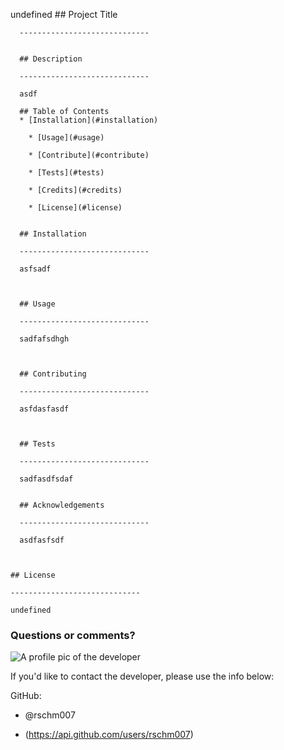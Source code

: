 undefined
      ## Project Title
      
      -----------------------------
      
      
      ## Description
      
      -----------------------------
      
      asdf
      
      ## Table of Contents
      * [Installation](#installation)
      
        * [Usage](#usage)
        
        * [Contribute](#contribute)
        
        * [Tests](#tests)
        
        * [Credits](#credits)
        
        * [License](#license)
        
      
      ## Installation
      
      -----------------------------
      
      asfsadf
      
      
      
      ## Usage
      
      -----------------------------
      
      sadfafsdhgh
      
      
      
      ## Contributing
      
      -----------------------------
      
      asfdasfasdf
      
      
      
      ## Tests
      
      -----------------------------
      
      sadfasdfsdaf
      
      
      ## Acknowledgements
      
      -----------------------------
      
      asdfasfsdf
      
      
    
    ## License
    
    -----------------------------
    
    undefined
    
    
  
  ### Questions or comments?
  
  <img src="https://avatars1.githubusercontent.com/u/69170803?v=4" alt="A profile pic of the developer"></img>
  
  If you'd like to contact the developer, please use the info below:
  
  GitHub:
  
  * @rschm007 
  
  * (https://api.github.com/users/rschm007)
  